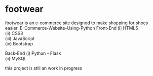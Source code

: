 # footwear
footwear is an e-commerce site designed to make shopping for shoes easier.
E-Commerce-Website-Using-Python
Front-End
  (i) HTML5 <br>
  (ii) CSS3 <br>
  (iii) JavaScript <br>
  (iv) Bootstrap <br>

 Back-End
  (i) Python - Flask <br>
  (ii) MySQL
 
 this project is still an work in progress


